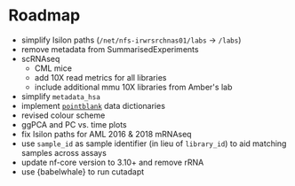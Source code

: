 # Roadmap
* simplify Isilon paths (`/net/nfs-irwrsrchnas01/labs` -> `/labs`)
* remove metadata from SummarisedExperiments
* scRNAseq
  - CML mice 
  - add 10X read metrics for all libraries
  - include additional mmu 10X libraries from Amber's lab 
* simplify `metadata_hsa`
* implement [`pointblank`](https://rich-iannone.github.io/pointblank/index.html) data dictionaries
* revised colour scheme
* ggPCA and PC vs. time plots
* fix Isilon paths for AML 2016 & 2018 mRNAseq
* use `sample_id` as sample identifier (in lieu of `library_id`) to aid matching samples across assays
* update nf-core version to 3.10+ and remove rRNA
* use {babelwhale} to run cutadapt

